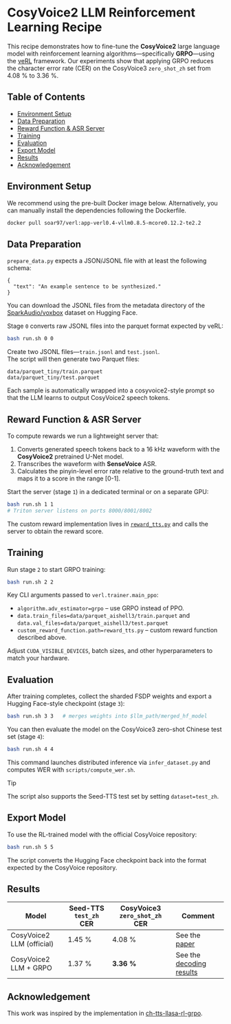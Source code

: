 # CosyVoice2 LLM Reinforcement Learning Recipe

This recipe demonstrates how to fine-tune the **CosyVoice2** large language model with reinforcement learning algorithms—specifically **GRPO**—using the [veRL](https://github.com/volcengine/verl) framework. Our experiments show that applying GRPO reduces the character error rate (CER) on the CosyVoice3 `zero_shot_zh` set from 4.08 % to 3.36 %.

## Table of Contents

- [Environment Setup](#environment-setup)
- [Data Preparation](#data-preparation)
- [Reward Function & ASR Server](#reward-function--asr-server)
- [Training](#training)
- [Evaluation](#evaluation)
- [Export Model](#export-model)
- [Results](#results)
- [Acknowledgement](#acknowledgement)

## Environment Setup
We recommend using the pre-built Docker image below. Alternatively, you can manually install the dependencies following the Dockerfile.
```bash
docker pull soar97/verl:app-verl0.4-vllm0.8.5-mcore0.12.2-te2.2
```

## Data Preparation

`prepare_data.py` expects a JSON/JSONL file with at least the following schema:

```jsonc
{
  "text": "An example sentence to be synthesized."
}
```
You can download the JSONL files from the metadata directory of the [SparkAudio/voxbox](https://huggingface.co/datasets/SparkAudio/voxbox/tree/main/metadata) dataset on Hugging Face.

Stage `0` converts raw JSONL files into the parquet format expected by veRL:

```bash
bash run.sh 0 0
```
Create two JSONL files—`train.jsonl` and `test.jsonl`.  
The script will then generate two Parquet files:

```
data/parquet_tiny/train.parquet
data/parquet_tiny/test.parquet
```

Each sample is automatically wrapped into a cosyvoice2-style prompt so that the LLM learns to output CosyVoice2 speech tokens.


## Reward Function & ASR Server

To compute rewards we run a lightweight server that:

1. Converts generated speech tokens back to a 16 kHz waveform with the **CosyVoice2** pretrained U-Net model.
2. Transcribes the waveform with **SenseVoice** ASR.
3. Calculates the pinyin-level error rate relative to the ground-truth text and maps it to a score in the range \[0-1\].

Start the server (stage `1`) in a dedicated terminal or on a separate GPU:

```bash
bash run.sh 1 1
# Triton server listens on ports 8000/8001/8002
```

The custom reward implementation lives in [`reward_tts.py`](./reward_tts.py) and calls the server to obtain the reward score.

## Training

Run stage `2` to start GRPO training:

```bash
bash run.sh 2 2
```

Key CLI arguments passed to `verl.trainer.main_ppo`:

* `algorithm.adv_estimator=grpo` – use GRPO instead of PPO.
* `data.train_files=data/parquet_aishell3/train.parquet` and `data.val_files=data/parquet_aishell3/test.parquet`
* `custom_reward_function.path=reward_tts.py` – custom reward function described above.

Adjust `CUDA_VISIBLE_DEVICES`, batch sizes, and other hyperparameters to match your hardware.

## Evaluation

After training completes, collect the sharded FSDP weights and export a Hugging Face-style checkpoint (stage `3`):

```bash
bash run.sh 3 3   # merges weights into $llm_path/merged_hf_model
```

You can then evaluate the model on the CosyVoice3 zero-shot Chinese test set (stage `4`):

```bash
bash run.sh 4 4
```

This command launches distributed inference via `infer_dataset.py` and computes WER with `scripts/compute_wer.sh`.

> [!TIP]
> The script also supports the Seed-TTS test set by setting `dataset=test_zh`.

## Export Model

To use the RL-trained model with the official CosyVoice repository:

```bash
bash run.sh 5 5
```

The script converts the Hugging Face checkpoint back into the format expected by the CosyVoice repository.

## Results

| Model | Seed-TTS `test_zh` CER | CosyVoice3 `zero_shot_zh` CER | Comment |
|-------|------------------------|------------------------------|---------|
| CosyVoice2 LLM (official) | 1.45 % | 4.08 % | See the [paper](https://arxiv.org/abs/2412.10117) |
| CosyVoice2 LLM + GRPO | 1.37 % | **3.36 %** | See the [decoding results](yuekai/official-cosyvoice-llm-grpo-aishell3) |

## Acknowledgement

This work was inspired by the implementation in [ch-tts-llasa-rl-grpo](https://github.com/channel-io/ch-tts-llasa-rl-grpo).

